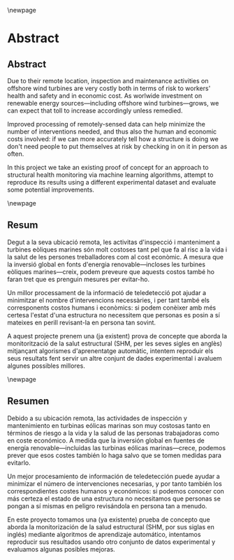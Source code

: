 \newpage
# Abstract
## Abstract
Due to their remote location, inspection and maintenance activities on offshore wind turbines are very costly both in terms of risk to workers' health and safety and in economic cost. As worlwide investment on renewable energy sources—including offshore wind turbines—grows, we can expect that toll to increase accordingly unless remedied.

Improved processing of remotely-sensed data can help minimize the number of interventions needed, and thus also the human and economic costs involved: if we can more accurately tell how a structure is doing we don't need people to put themselves at risk by checking in on it in person as often.

In this project we take an existing proof of concept for an approach to structural health monitoring via machine learning algorithms, attempt to reproduce its results using a different experimental dataset and evaluate some potential improvements.

\newpage
## Resum
Degut a la seva ubicació remota, les activitas d'inspecció i manteniment a turbines eòliques marines són molt costoses tant pel que fa al risc a la vida i la salut de les persones treballadores com al cost econòmic. A mesura que la inversió global en fonts d'energia renovable—incloses les turbines eòliques marines—creix, podem preveure que aquests costos també ho faran tret que es prenguin mesures per evitar-ho.

Un millor processament de la informació de teledetecció pot ajudar a minimitzar el nombre d'intervencions necessàries, i per tant també els corresponents costos humans i econòmics: si podem conèixer amb més certesa l'estat d'una estructura no necessitem que personas es posin a sí mateixes en perill revisant-la en persona tan sovint.

A aquest projecte prenem una (ja existent) prova de concepte que aborda la monitorització de la salut estructural (SHM, per les seves sigles en anglès) mitjançant algorismes d'aprenentatge automàtic, intentem reproduir els seus resultats fent servir un altre conjunt de dades experimental i avaluem algunes possibles millores.

\newpage
## Resumen
Debido a su ubicación remota, las actividades de inspección y mantenimiento en turbinas eólicas marinas son muy costosas tanto en términos de riesgo a la vida y la salud de las personas trabajadoras como en coste económico. A medida que la inversión global en fuentes de energía renovable—incluidas las turbinas eólicas marinas—crece, podemos prever que esos costes también lo haga salvo que se tomen medidas para evitarlo.

Un mejor procesamiento de información de teledetección puede ayudar a minimizar el número de intervenciones necesarias, y por tanto también los correspondientes costes humanos y económicos: si podemos conocer con más certeza el estado de una estructura no necesitamos que personas se pongan a sí mismas en peligro revisándola en persona tan a menudo.

En este proyecto tomamos una (ya existente) prueba de concepto que aborda la monitorización de la salud estructural (SHM, por sus siglas en inglés) mediante algoritmos de aprendizaje automático, intentamos reproducir sus resultados usando otro conjunto de datos experimental y evaluamos algunas posibles mejoras.
